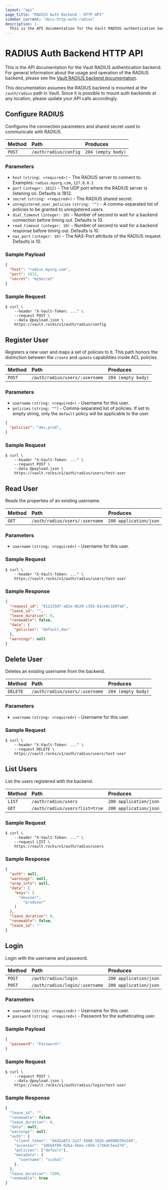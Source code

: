 ```yaml
---
layout: "api"
page_title: "RADIUS Auth Backend - HTTP API"
sidebar_current: "docs-http-auth-radius"
description: |-
  This is the API documentation for the Vault RADIUS authentication backend.
---
```


# RADIUS Auth Backend HTTP API

This is the API documentation for the Vault RADIUS authentication backend. For
general information about the usage and operation of the RADIUS backend, please
see the [Vault RADIUS backend documentation](/docs/auth/radius.html).

This documentation assumes the RADIUS backend is mounted at the `/auth/radius`
path in Vault. Since it is possible to mount auth backends at any location,
please update your API calls accordingly.

## Configure RADIUS

Configures the connection parameters and shared secret used to communicate with 
RADIUS.

| Method   | Path                         | Produces               |
| :------- | :--------------------------- | :--------------------- |
| `POST`   | `/auth/radius/config`        | `204 (empty body)`     |

### Parameters

- `host` `(string: <required>)` - The RADIUS server to connect to. Examples: 
  `radius.myorg.com`, `127.0.0.1`
- `port` `(integer: 1812)` - The UDP port where the RADIUS server is listening
   on. Defaults is 1812.
- `secret` `(string: <required>)` - The RADIUS shared secret.
- `unregistered_user_policies` `(string: "")` - A comma-separated list of 
  policies to be granted to unregistered users.
- `dial_timeout` `(integer: 10)` - Number of second to wait for a backend 
  connection before timing out. Defaults is 10.
- `read_timeout` `(integer: 10)` - Number of second to wait for a backend 
  response before timing out. Defaults is 10.
- `nas_port` `(integer: 10)` - The NAS-Port attribute of the RADIUS request. 
  Defaults is 10.

### Sample Payload

```json
{
  "host": "radius.myorg.com",
  "port": 1812,
  "secret": "mySecret"
}
```

### Sample Request

```
$ curl \
    --header "X-Vault-Token: ..." \
    --request POST \
    --data @payload.json \
    https://vault.rocks/v1/auth/radius/config
```

## Register User

Registers a new user and maps a set of policies to it.  This path honors the 
distinction between the `create` and `update` capabilities inside ACL policies.

| Method   | Path                         | Produces               |
| :------- | :--------------------------- | :--------------------- |
| `POST`   | `/auth/radius/users/:username` | `204 (empty body)`   |

### Parameters

- `username` `(string: <required>)` - Username for this user.
- `policies` `(string: "")` - Comma-separated list of policies.  If set to 
  empty string, only the `default` policy will be applicable to the user.

```json
{
  "policies": "dev,prod",
}
```

### Sample Request

```
$ curl \
    --header "X-Vault-Token: ..." \
    --request POST \
    --data @payload.json \
    https://vault.rocks/v1/auth/radius/users/test-user
```

## Read User

Reads the properties of an existing username.

| Method   | Path                         | Produces               |
| :------- | :--------------------------- | :--------------------- |
| `GET`   | `/auth/radius/users/:username` | `200 application/json`   |

### Parameters

- `username` `(string: <required>)` - Username for this user.

### Sample Request

```
$ curl \
    --header "X-Vault-Token: ..." \
    https://vault.rocks/v1/auth/radius/users/test-user
```

### Sample Response

```json
{
  "request_id": "812229d7-a82e-0b20-c35b-81ce8c1b9fa6",
  "lease_id": "",
  "lease_duration": 0,
  "renewable": false,
  "data": {
    "policies": "default,dev"
  },
  "warnings": null
}
```

## Delete User

Deletes an existing username from the backend.

| Method   | Path                         | Produces               |
| :------- | :--------------------------- | :--------------------- |
| `DELETE`   | `/auth/radius/users/:username` | `204 (empty body)`   |

### Parameters

- `username` `(string: <required>)` - Username for this user.

### Sample Request

```
$ curl \
    --header "X-Vault-Token: ..." \
    --request DELETE \
    https://vault.rocks/v1/auth/radius/users/test-user
```

## List Users

List the users registered with the backend.

| Method   | Path                         | Produces               |
| :------- | :--------------------------- | :--------------------- |
| `LIST`   | `/auth/radius/users`         | `200 application/json` |
| `GET`   | `/auth/radius/users?list=true` | `200 application/json` |

### Sample Request

```
$ curl \
    --header "X-Vault-Token: ..." \
    --request LIST \
    https://vault.rocks/v1/auth/radius/users
```

### Sample Response

```json
{
  "auth": null,
  "warnings": null,
  "wrap_info": null,
  "data": {
    "keys": [
      "devuser",
	    "produser"
    ]
  },
  "lease_duration": 0,
  "renewable": false,
  "lease_id": ""
}
```

## Login

Login with the username and password.

| Method   | Path                         | Produces               |
| :------- | :--------------------------- | :--------------------- |
| `POST`   | `/auth/radius/login`         | `200 application/json` |
| `POST`   | `/auth/radius/login/:username` | `200 application/json` |

### Parameters

- `username` `(string: <required>)` - Username for this user.
- `password` `(string: <required>)` - Password for the autheticating user.

### Sample Payload

```json
{
  "password": "Password!"
}
```

### Sample Request

```
$ curl \
    --request POST \
    --data @payload.json \
    https://vault.rocks/v1/auth/radius/login/test-user
```

### Sample Response

```javascript
{
  "lease_id": "",
  "renewable": false,
  "lease_duration": 0,
  "data": null,
  "warnings": null,
  "auth": {
    "client_token": "64d2a8f2-2a2f-5688-102b-e6088b76e344",
    "accessor": "18bb8f89-826a-56ee-c65b-1736dc5ea27d",
    "policies": ["default"],
    "metadata": {
      "username": "vishal"
    },
  },
  "lease_duration": 7200,
  "renewable": true
}
 ```